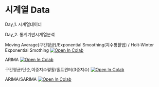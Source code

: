 # 시계열 Data
Day_1. 시계열데이터








Day_2. 통계기반시계열분석

Moving Average(구간평균)/Exponential Smoothing(지수평활법) / Holt-Winter Exponential Smothing 
[![Open In Colab](https://colab.research.google.com/assets/colab-badge.svg)](https://colab.research.google.com/drive/1s7aqBgLY17z7k0HsFmkBSNSOMDk-nI1g)



ARIMA
[![Open In Colab](https://colab.research.google.com/assets/colab-badge.svg)](https://colab.research.google.com/drive/1WdBmSV01UHGRklks8mqf8ZxojcUXhPXs)


구간평균/단순,이중지수폏활/홀트윈터(3중지수)
[![Open In Colab](https://colab.research.google.com/assets/colab-badge.svg)](https://colab.research.google.com/drive/1oY7yRgOkY8cb9_rnrrSHkG7QVscHje_C)


ARIMA/SARIMA
[![Open In Colab](https://colab.research.google.com/assets/colab-badge.svg)](https://colab.research.google.com/drive/1XvDe-ljbmuLtcfkYczaLfgJQkDZNUbiH)
